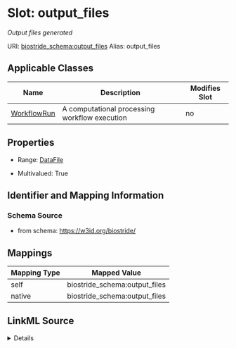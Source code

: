 

# Slot: output_files 


_Output files generated_





URI: [biostride_schema:output_files](https://w3id.org/biostride/schema/output_files)
Alias: output_files

<!-- no inheritance hierarchy -->





## Applicable Classes

| Name | Description | Modifies Slot |
| --- | --- | --- |
| [WorkflowRun](WorkflowRun.md) | A computational processing workflow execution |  no  |






## Properties

* Range: [DataFile](DataFile.md)

* Multivalued: True




## Identifier and Mapping Information






### Schema Source


* from schema: https://w3id.org/biostride/




## Mappings

| Mapping Type | Mapped Value |
| ---  | ---  |
| self | biostride_schema:output_files |
| native | biostride_schema:output_files |




## LinkML Source

<details>
```yaml
name: output_files
description: Output files generated
from_schema: https://w3id.org/biostride/
rank: 1000
alias: output_files
owner: WorkflowRun
domain_of:
- WorkflowRun
range: DataFile
multivalued: true

```
</details>